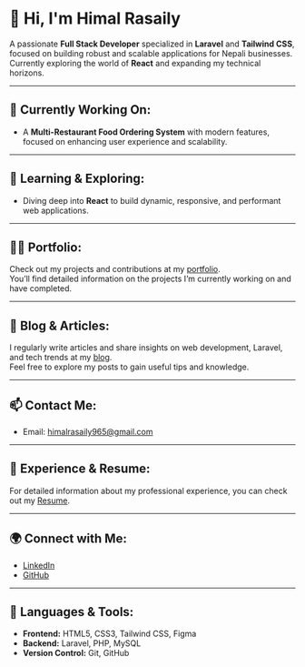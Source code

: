 # 👋 Hi, I'm Himal Rasaily

A passionate **Full Stack Developer** specialized in **Laravel** and **Tailwind CSS**, focused on building robust and scalable applications for Nepali businesses.  
Currently exploring the world of **React** and expanding my technical horizons.

---

## 🔭 **Currently Working On:**

- A **Multi-Restaurant Food Ordering System** with modern features, focused on enhancing user experience and scalability.

---

## 🌱 **Learning & Exploring:**

- Diving deep into **React** to build dynamic, responsive, and performant web applications.

---

## 👨‍💻 **Portfolio:**

Check out my projects and contributions at my [portfolio](https://himalbk.com.np/portfolio/?language=en).  
You’ll find detailed information on the projects I’m currently working on and have completed.

---

## 📝 **Blog & Articles:**

I regularly write articles and share insights on web development, Laravel, and tech trends at my [blog](https://himalbk.com.np/portfolio/?language=en).  
Feel free to explore my posts to gain useful tips and knowledge.

---

## 📫 **Contact Me:**

- Email: [himalrasaily965@gmail.com](mailto:himalrasaily965@gmail.com)

---

## 📄 **Experience & Resume:**

For detailed information about my professional experience, you can check out my [Resume](https://docs.google.com/document/d/1iODNcQ50i7gDyKX1tP2pb9eGOMeQUboD/edit).

---

## 🌍 **Connect with Me:**

- [LinkedIn](https://www.linkedin.com/in/himalrasaily)  
- [GitHub](https://github.com/HimalRasaily127)

---

## 🔧 **Languages & Tools:**

- **Frontend:** HTML5, CSS3, Tailwind CSS, Figma  
- **Backend:** Laravel, PHP, MySQL  
- **Version Control:** Git, GitHub  

